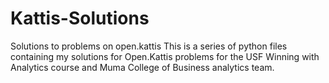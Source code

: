 # Kattis-Solutions
Solutions to problems on open.kattis
This is a series of python files containing my solutions for Open.Kattis problems for the USF Winning with Analytics course and Muma College of Business analytics team.
